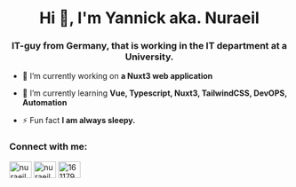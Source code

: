 <h1 align="center">Hi 👋, I'm Yannick aka. Nuraeil</h1>
<h3 align="center">IT-guy from Germany, that is working in the IT department at a University.</h3>

- 🔭 I’m currently working on **a Nuxt3 web application**

- 🌱 I’m currently learning **Vue, Typescript, Nuxt3, TailwindCSS,  DevOPS, Automation**

- ⚡ Fun fact **I am always sleepy.**

<h3 align="left">Connect with me:</h3>
<p align="left">
<a href="https://dev.to/nuraeil" target="blank"><img align="center" src="https://raw.githubusercontent.com/rahuldkjain/github-profile-readme-generator/master/src/images/icons/Social/devto.svg" alt="nuraeil" height="30" width="40" /></a>
<a href="https://twitter.com/nuraeil" target="blank"><img align="center" src="https://raw.githubusercontent.com/rahuldkjain/github-profile-readme-generator/master/src/images/icons/Social/twitter.svg" alt="nuraeil" height="30" width="40" /></a>
<a href="https://stackoverflow.com/users/16117994" target="blank"><img align="center" src="https://raw.githubusercontent.com/rahuldkjain/github-profile-readme-generator/master/src/images/icons/Social/stack-overflow.svg" alt="16117994" height="30" width="40" /></a>
</p>


